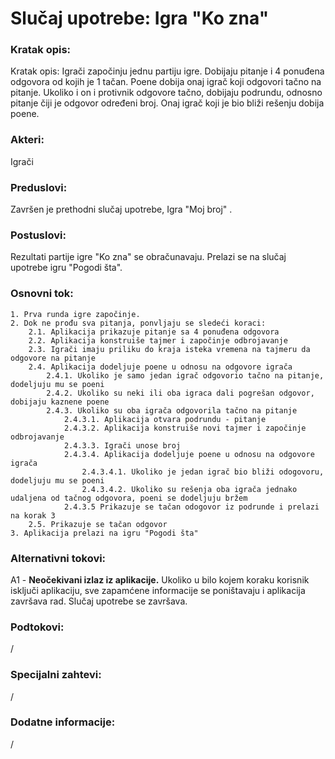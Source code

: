 # Slučaj upotrebe: Igra "Ko zna"

  

### Kratak opis:

Kratak opis: Igrači započinju jednu partiju igre. Dobijaju pitanje i 4 ponuđena odgovora od kojih je 1 tačan. Poene dobija onaj igrač koji odgovori tačno na pitanje. Ukoliko i on i protivnik odgovore tačno, dobijaju podrundu, odnosno pitanje čiji je odgovor određeni broj. Onaj igrač koji je bio bliži rešenju dobija poene.

  

### Akteri:

Igrači

### Preduslovi:

Završen je prethodni slučaj upotrebe, Igra "Moj broj" .
  
### Postuslovi:

Rezultati partije igre "Ko zna" se obračunavaju. Prelazi se na slučaj upotrebe igru "Pogodi šta".

### Osnovni tok:

    1. Prva runda igre započinje.
    2. Dok ne prođu sva pitanja, ponvljaju se sledeći koraci:
        2.1. Aplikacija prikazuje pitanje sa 4 ponuđena odgovora
        2.2. Aplikacija konstruiše tajmer i započinje odbrojavanje
        2.3. Igrači imaju priliku do kraja isteka vremena na tajmeru da odgovore na pitanje
        2.4. Aplikacija dodeljuje poene u odnosu na odgovore igrača
            2.4.1. Ukoliko je samo jedan igrač odgovorio tačno na pitanje, dodeljuju mu se poeni
            2.4.2. Ukoliko su neki ili oba igraca dali pogrešan odgovor, dobijaju kaznene poene
            2.4.3. Ukoliko su oba igrača odgovorila tačno na pitanje
	            2.4.3.1. Aplikacija otvara podrundu - pitanje
                2.4.3.2. Aplikacija konstruiše novi tajmer i započinje odbrojavanje
                2.4.3.3. Igrači unose broj
                2.4.3.4. Aplikacija dodeljuje poene u odnosu na odgovore igrača
                    2.4.3.4.1. Ukoliko je jedan igrač bio bliži odogovoru, dodeljuju mu se poeni
                    2.4.3.4.2. Ukoliko su rešenja oba igrača jednako udaljena od tačnog odgovora, poeni se dodeljuju bržem
                2.4.3.5 Prikazuje se tačan odogovor iz podrunde i prelazi na korak 3
        2.5. Prikazuje se tačan odgovor
    3. Aplikacija prelazi na igru "Pogodi šta"
  
    

### Alternativni tokovi:

A1 - **Neočekivani izlaz iz aplikacije.** Ukoliko u bilo kojem koraku korisnik isključi aplikaciju,
sve zapamćene informacije se poništavaju i aplikacija završava rad.
Slučaj upotrebe se završava.

### Podtokovi:

/

### Specijalni zahtevi:

/
  

### Dodatne informacije:

/
